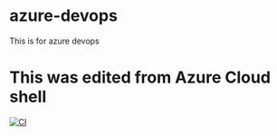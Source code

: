 # azure-devops
This is for azure devops

# This was edited from Azure Cloud shell

[![CI](https://github.com/Amine24h/azure-devops/actions/workflows/main.yml/badge.svg)](https://github.com/Amine24h/azure-devops/actions/workflows/main.yml)
